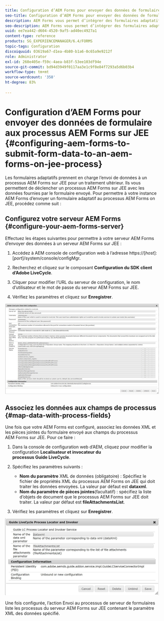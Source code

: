 ```yaml
---
title: Configuration d’AEM Forms pour envoyer des données de formulaire aux processus AEM Forms sur JEE
seo-title: Configuration d’AEM Forms pour envoyer des données de formulaire aux processus AEM Forms sur JEE
description: AEM Forms vous permet d’intégrer des formulaires adaptatifs aux processus AEM Forms sur JEE pour traiter les données des formulaires.
seo-description: AEM Forms vous permet d’intégrer des formulaires adaptatifs aux processus AEM Forms sur JEE pour traiter les données des formulaires.
uuid: ee7ea442-d604-4520-9af5-ad40ec4927a1
content-type: reference
products: SG_EXPERIENCEMANAGER/6.4/FORMS
topic-tags: Configuration
discoiquuid: 03619a67-d1ea-4b80-b1a6-0c65a9e9212f
role: Administrator
exl-id: 260e405e-f59c-4aea-b83f-53ee103df94e
source-git-commit: bd94d3949f0117aa3e1c9f0e84f7293a5d6b03b4
workflow-type: tm+mt
source-wordcount: '358'
ht-degree: 83%

---
```


# Configuration d’AEM Forms pour envoyer des données de formulaire aux processus AEM Forms sur JEE {#configuring-aem-forms-to-submit-form-data-to-an-aem-forms-on-jee-process}

Les formulaires adaptatifs prennent en charge l’envoi de données à un processus AEM Forms sur JEE pour un traitement ultérieur. Ils vous permettent de déclencher un processus AEM Forms sur JEE avec les données fournies par le formulaire envoyé. Pour permettre à votre instance AEM Forms d’envoyer un formulaire adaptatif au processus AEM Forms on JEE, procédez comme suit :

## Configurez votre serveur AEM Forms {#configure-your-aem-forms-server}

Effectuez les étapes suivantes pour permettre à votre serveur AEM Forms d’envoyer des données à un serveur AEM Forms sur JEE :

1. Accédez à AEM console de configuration web à l’adresse https://[*host*]:[*port*]/system/console/configMgr.

1. Recherchez et cliquez sur le composant **Configuration du SDK client d’Adobe LiveCycle**.
1. Cliquer pour modifier l’URL du serveur de configuration, le nom d’utilisateur et le mot de passe du serveur AEM Forms sur JEE.
1. Vérifiez les paramètres et cliquez sur **Enregistrer**.

![Configuration de SDK client Adobe LiveCycle](assets/clientsdkconfiguration.jpg)

## Associez les données aux champs de processus {#map-data-with-process-fields}

Une fois que votre AEM Forms est configuré, associez les données XML et les pièces jointes du formulaire envoyé aux champs du processus AEM Forms sur JEE. Pour ce faire :

1. Dans la console de configuration web d’AEM, cliquez pour modifier la configuration **Localisateur et invocateur du processus Guide LiveCycle**.
1. Spécifiez les paramètres suivants :

   * **Nom du paramètre**  XML de données (obligatoire) : Spécifiez le fichier de propriétés XML du processus AEM Forms on JEE qui doit traiter les données envoyées. La valeur par défaut est **dataxml**.
   * **Nom du paramètre de pièces jointes**(facultatif) : spécifiez la liste d’objets de document que le processus AEM Forms sur JEE doit traiter. La valeur par défaut est **fileAttachmentsList**.

1. Vérifiez les paramètres et cliquez sur **Enregistrer**.

![Localisateur et invocateur du processus Guide LiveCycle](assets/test3.jpg)

Une fois configurée, l’action Envoi au processus de serveur de formulaires liste les processus du serveur AEM Forms sur JEE contenant le paramètre XML des données spécifié.

